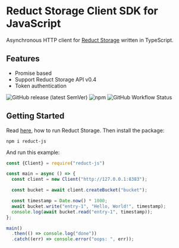 # Reduct Storage Client SDK for JavaScript

Asynchronous HTTP client for [Reduct Storage](https://reduct-storage.dev) written in TypeScript.

## Features

* Promise based
* Support Reduct Storage API v0.4
* Token authentication

![GitHub release (latest SemVer)](https://img.shields.io/github/v/release/reduct-storage/reduct-js)
![npm](https://img.shields.io/npm/dw/reduct-js)
![GitHub Workflow Status](https://img.shields.io/github/workflow/status/reduct-storage/reduct-js/ci)

## Getting Started

Read [here](https://docs.reduct-storage.dev/#start-with-docker), how to run Reduct Storage. 
Then install the package:

```
npm i reduct-js
```

And run this example:

```js
const {Client} = require("reduct-js")

const main = async () => {
  const client = new Client("http://127.0.0.1:8383");

  const bucket = await client.createBucket("bucket");

  const timestamp = Date.now() * 1000;
  await bucket.write("entry-1", "Hello, World!", timestamp);
  console.log(await bucket.read("entry-1", timestamp));
};

main()
  .then(() => console.log("done"))
  .catch((err) => console.error("oops: ", err));

```
